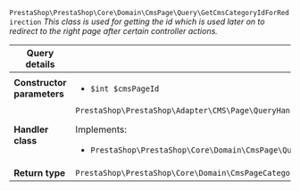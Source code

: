 `PrestaShop\PrestaShop\Core\Domain\CmsPage\Query\GetCmsCategoryIdForRedirection`
_This class is used for getting the id which is used later on to redirect to the right page after certain controller actions._

| Query details              |    |
| -------------------------- | -- |
| **Constructor parameters** | <ul> <li>`$int $cmsPageId`</li> </ul> |
| **Handler class**          | `PrestaShop\PrestaShop\Adapter\CMS\Page\QueryHandler\GetCmsCategoryIdForRedirectionHandler`  <p> Implements: </p> <ul>  <li>`PrestaShop\PrestaShop\Core\Domain\CmsPage\QueryHandler\GetCmsCategoryIdHandlerForRedirectionInterface`</li>  |
| **Return type** |  `PrestaShop\PrestaShop\Core\Domain\CmsPageCategory\ValueObject\CmsPageCategoryId`  |
